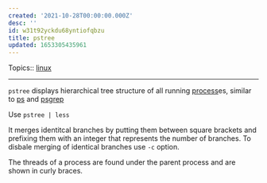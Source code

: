 ```yaml
---
created: '2021-10-28T00:00:00.000Z'
desc: ''
id: w31t92yckdu68yntiofqbzu
title: pstree
updated: 1653305435961
---
```

   
Topics::  [linux](../topics/linux.md)   
   
   
---   
   
`pstree` displays hierarchical tree structure of all running [process](../devlog/process.md)es, similar to [ps](../devlog/ps.md) and [psgrep](/not_created.md)   
   
Use `pstree | less`   
   
It merges identitcal branches by putting them between square brackets and prefixing them with an integer that represents the number of branches. To disbale merging of identical branches use `-c` option.   
   
The threads of a process are found under the parent process and are shown in curly braces.